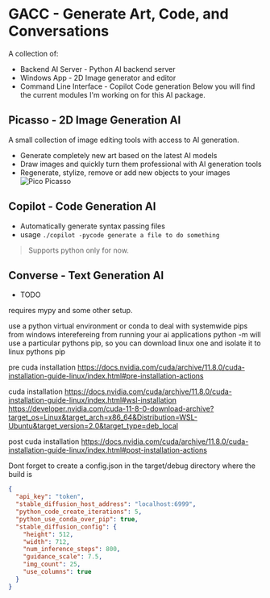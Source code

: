 # GACC - Generate Art, Code, and Conversations
A collection of:
* Backend AI Server - Python AI backend server
* Windows App - 2D Image generator and editor
* Command Line Interface - Copilot Code generation
Below you will find the current modules I'm working on for this AI package. 
## Picasso - 2D Image Generation AI
A small collection of image editing tools with access to AI generation.
* Generate completely new art based on the latest AI models
* Draw images and quickly turn them professional with AI generation tools
* Regenerate, stylize, remove or add new objects to your images
![Pico Picasso](https://github.com/EZroot/GAID/blob/master/showcase.png?raw=true)
## Copilot - Code Generation AI
* Automatically generate syntax passing files
* usage  ```./copilot -pycode generate a file to do something```

> Supports python only for now.

## Converse - Text Generation AI
* TODO

requires mypy and some other setup.

use a python virtual environment or conda to deal with systemwide pips from windows interefereing from running your ai applications
python -m will use a particular pythons pip, so you can download linux one and isolate it to linux pythons pip

pre cuda installation
https://docs.nvidia.com/cuda/archive/11.8.0/cuda-installation-guide-linux/index.html#pre-installation-actions

cuda installation
https://docs.nvidia.com/cuda/archive/11.8.0/cuda-installation-guide-linux/index.html#wsl-installation
https://developer.nvidia.com/cuda-11-8-0-download-archive?target_os=Linux&target_arch=x86_64&Distribution=WSL-Ubuntu&target_version=2.0&target_type=deb_local

post cuda installation
https://docs.nvidia.com/cuda/archive/11.8.0/cuda-installation-guide-linux/index.html#post-installation-actions

Dont forget to create a config.json in the target/debug directory where the build is
```json
{
  "api_key": "token",
  "stable_diffusion_host_address": "localhost:6999",
  "python_code_create_iterations": 5,
  "python_use_conda_over_pip": true,
  "stable_diffusion_config": {
    "height": 512,
    "width": 712,
    "num_inference_steps": 800,
    "guidance_scale": 7.5,
    "img_count": 25,
    "use_columns": true
  }
}
```
